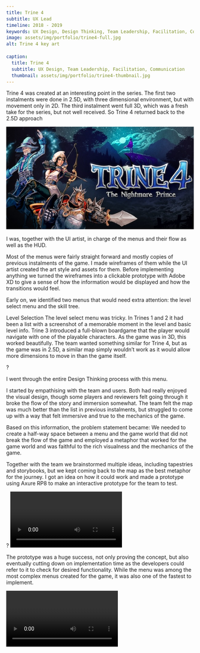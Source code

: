 ```yaml
---
title: Trine 4
subtitle: UX Lead
timeline: 2018 - 2019
keywords: UX Design, Design Thinking, Team Leadership, Facilitation, Communication
image: assets/img/portfolio/trine4-full.jpg
alt: Trine 4 key art

caption:
  title: Trine 4
  subtitle: UX Design, Team Leadership, Facilitation, Communication
  thumbnail: assets/img/portfolio/trine4-thumbnail.jpg
---
```

Trine 4 was created at an interesting point in the series. The first two instalments were done in 2.5D, with three dimensional environment, but with movement only in 2D. The third instalment went full 3D, which was a fresh take for the series, but not well received. So Trine 4 returned back to the 2.5D approach

<img src="assets/img/portfolio/trine4-thumbnail.jpg" alt="Trine 4 key art">

I was, together with the UI artist, in charge of the menus and their flow as well as the HUD.

Most of the menus were fairly straight forward and mostly copies of previous instalments of the game. I made wireframes of them while the UI artist created the art style and assets for them. Before implementing anything we turned the wireframes into a clickable prototype with Adobe XD to give a sense of how the information would be displayed and how the transitions would feel.

Early on, we identified two menus that would need extra attention: the level select menu and the skill tree.

Level Selection
The level select menu was tricky. In Trines 1 and 2 it had been a list with a screenshot of a memorable moment in the level and basic level info. Trine 3 introduced a full-blown boardgame that the player would navigate with one of the playable characters. As the game was in 3D, this worked beautifully. The team wanted something similar for Trine 4, but as the game was in 2.5D, a similar map simply wouldn’t work as it would allow more dimensions to move in than the game itself.

<images of past games>?

I went through the entire Design Thinking process with this menu.

I started by empathising with the team and users. Both had really enjoyed the visual design, though some players and reviewers felt going through it broke the flow of the story and immersion somewhat. The team felt the map was much better than the list in previous instalments, but struggled to come up with a way that felt immersive and true to the mechanics of the game.

Based on this information, the problem statement became: We needed to create a half-way space between a menu and the game world that did not break the flow of the game and employed a metaphor that worked for the game world and was faithful to the rich visualness and the mechanics of the game.

Together with the team we brainstormed multiple ideas, including tapestries and storybooks, but we kept coming back to the map as the best metaphor for the journey. I got an idea on how it could work and made a prototype using Axure RP8 to make an interactive prototype for the team to test.

<brainstorming>?
<video>

The prototype was a huge success, not only proving the concept, but also eventually cutting down on implementation time as the developers could refer to it to check for desired functionality. While the menu was among the most complex menus created for the game, it was also one of the fastest to implement.

<video>

Skill Tree
Problem:
The skill tree was more straightforward, but it contained a lot of information and was a central part of the experience, so we wanted to make using it feel extra rewarding.

Solution:
I designed the layout for it and the UI artist focused on making all the interactions feel very rewarding through small animations and visual effects.

<image of the layout planned>?

Outcome:
We had time to do this as we were involved with the project from the start. However, in this instance this came with a downside too. The number of skills grew significantly toward the end of the production and the layout no longer worked. In the end it was changed to a much simpler, grid-like layout to make it look cleaner and navigation work better.

<image of final layout>
